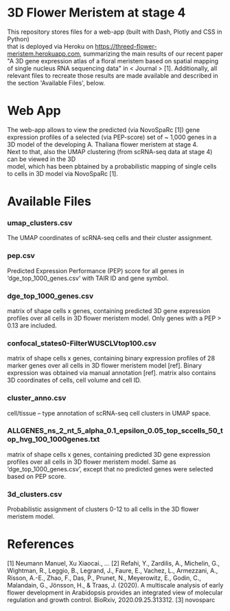 # 3D Flower Meristem at stage 4
This repository stores files for a web-app (built with Dash, Plotly and CSS in Python)  
that is deployed via Heroku on https://threed-flower-meristem.herokuapp.com, summarizing the main results of our recent paper "A 3D gene expression atlas of a floral meristem based on spatial mapping of single nucleus RNA sequencing data" in < Journal > [1]. Additionally, all relevant files to recreate those results are made available and described in the section 'Available Files', below.

# Web App
The web-app allows to view the predicted (via NovoSpaRc [1]) gene expression profiles of a selected (via PEP-score) set of ~ 1,000 genes in a 3D model of the developing A. Thaliana flower meristem at stage 4.  
Next to that, also the UMAP clustering (from scRNA-seq data at stage 4) can be viewed in the 3D  
model, which has been pbtained by a probabilistic mapping of single cells to cells in 3D model via NovoSpaRc [1].   

# Available Files
### umap_clusters.csv
The UMAP coordinates of scRNA-seq cells and their cluster assignment.

### pep.csv
Predicted Expression Performance (PEP) score for all genes in ‘dge_top_1000_genes.csv’ with TAIR ID and gene symbol.

### dge_top_1000_genes.csv
matrix of shape cells x genes, containing predicted 3D gene expression profiles over all cells in 3D flower meristem model. Only genes with a PEP > 0.13 are included.

### confocal_states0-FilterWUSCLVtop100.csv
matrix of shape cells x genes, containing binary expression profiles of 28 marker genes over all cells in 3D flower meristem model [ref]. Binary expression was obtained via manual annotation [ref]. matrix also contains 3D coordinates of cells, cell volume and cell ID.

### cluster_anno.csv
cell/tissue – type annotation of scRNA-seq cell clusters in UMAP space.

### ALLGENES_ns_2_nt_5_alpha_0.1_epsilon_0.05_top_sccells_50_top_hvg_100_1000genes.txt
matrix of shape cells x genes, containing predicted 3D gene expression profiles over all cells in 3D flower meristem model. Same as ‘dge_top_1000_genes.csv’, except that no predicted genes were selected based on PEP score.

### 3d_clusters.csv
Probabilistic assignment of clusters 0-12 to all cells in the 3D flower meristem model.

# References
[1] Neumann Manuel, Xu Xiaocai., ... 
[2] Refahi, Y., Zardilis, A., Michelin, G., Wightman, R., Leggio, B., Legrand, J., Faure, E., Vachez, L., Armezzani, A., Risson, A.-E., Zhao, F., Das, P., Prunet, N., Meyerowitz, E., Godin, C., Malandain, G., Jönsson, H., & Traas, J. (2020). A multiscale analysis of early flower development in Arabidopsis provides an integrated view of molecular regulation and growth control. BioRxiv, 2020.09.25.313312.
[3] novosparc



